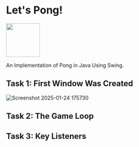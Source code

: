 # Let's Pong!

<img src="https://cdn.jsdelivr.net/gh/devicons/devicon@latest/icons/java/java-original-wordmark.svg" width=92 height=92/>
          
An Implementation of Pong in Java Using Swing.
## Task 1: First Window Was Created 
![Screenshot 2025-01-24 175730](https://github.com/user-attachments/assets/64ae1e2a-b7fa-433e-af49-4186c1425726)

## Task 2: The Game Loop


## Task 3: Key Listeners


